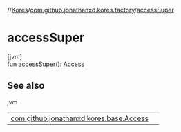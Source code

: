 //[Kores](../../index.md)/[com.github.jonathanxd.kores.factory](index.md)/[accessSuper](access-super.md)

# accessSuper

[jvm]\
fun [accessSuper](access-super.md)(): [Access](../com.github.jonathanxd.kores.base/-access/index.md)

## See also

jvm

| | |
|---|---|
| [com.github.jonathanxd.kores.base.Access](../com.github.jonathanxd.kores.base/-access/index.md) |  |
